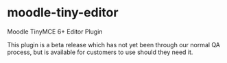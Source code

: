 # moodle-tiny-editor
Moodle TinyMCE 6+ Editor Plugin 

This plugin is a beta release which has not yet been through our normal QA process, but is available for customers to use should they need it.
